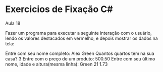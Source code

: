 # Exercicios de Fixação C#

Aula 18

Fazer um programa para executar a seguinte interação com o usuário, lendo os valores destacados em vermelho, e depois mostrar os dados na tela:

Entre com seu nome completo:
Alex Green
Quantos quartos tem na sua casa?
3
Entre com o preço de um produto:
500.50
Entre com seu último nome, idade e altura(mesma linha):
Green 21 1.73